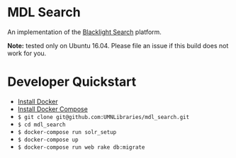 # MDL Search

An implementation of the [Blacklight Search](http://projectblacklight.org/) platform.

**Note:** tested only on Ubuntu 16.04. Please file an issue if this build does not work for you.

# Developer Quickstart

* [Install Docker](https://docs.docker.com/engine/installation)
* [Install Docker Compose](https://docs.docker.com/compose/)
* `$ git clone git@github.com:UMNLibraries/mdl_search.git`
* `$ cd mdl_search`
* `$ docker-compose run solr_setup`
* `$ docker-compose up`
* `$ docker-compose run web rake db:migrate`
